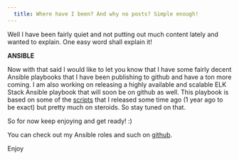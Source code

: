 ```yaml
---
  title: Where have I been? And why no posts? Simple enough!
---
```


Well I have been fairly quiet and not putting out much content lately
and wanted to explain.
One easy word shall explain it!

**ANSIBLE**

Now with that said I would like to let you know that I have some fairly
decent Ansible playbooks that I have been publishing to github and have
a ton more coming. I am also working on releasing a highly available and
scalable ELK Stack Ansible playbook that will soon be on github as well.
This playbook is based on some of the
[scripts](http://everythingshouldbevirtual.com/highly-available-elk-elasticsearch-logstash-kibana-setup) that I released some time ago (1 year ago to be exact) but pretty much on
steroids. So stay tuned on that.

So for now keep enjoying and get ready! :)

You can check out my Ansible roles and such on
[github](https://github.com/mrlesmithjr/Ansible).

Enjoy
